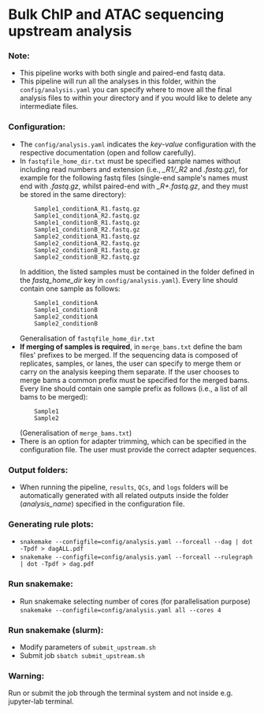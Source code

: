 # Bulk ChIP and ATAC sequencing upstream analysis

### Note:
- This pipeline works with both single and paired-end fastq data.
- This pipeline will run all the analyses in this folder, within the ```config/analysis.yaml``` you can specify where to move all the final analysis files to within your directory and if you would like to delete any intermediate files.

### Configuration:
- The ```config/analysis.yaml``` indicates the *key*-*value* configuration with the respective documentation (open and follow carefully).
- In ```fastqfile_home_dir.txt``` must be specified sample names without including read numbers and extension (i.e., *_R1/_R2* and *.fastq.gz*), for example for the following fastq files (single-end sample's names must end with *.fastq.gz*, whilst paired-end with *_R+.fastq.gz*, and they must be stored in the same directory):
    ```
        Sample1_conditionA_R1.fastq.gz
        Sample1_conditionA_R2.fastq.gz
        Sample1_conditionB_R1.fastq.gz
        Sample1_conditionB_R2.fastq.gz
        Sample2_conditionA_R1.fastq.gz
        Sample2_conditionA_R2.fastq.gz
        Sample2_conditionB_R1.fastq.gz
        Sample2_conditionB_R2.fastq.gz
    ```
    In addition, the listed samples must be contained in the folder defined in the *fastq_home_dir* key in ```config/analysis.yaml```). Every line should contain one sample as follows:
    ```
        Sample1_conditionA
        Sample1_conditionB
        Sample2_conditionA
        Sample2_conditionB
    ```
    Generalisation of ```fastqfile_home_dir.txt``` 
- **If merging of samples is required**, in ```merge_bams.txt``` define the bam files' prefixes to be merged. If the sequencing data is composed of replicates, samples, or lanes, the user can specify to merge them or carry on the analysis keeping them separate. If the user chooses to merge bams a common prefix must be specified for the merged bams. Every line should contain one sample prefix as follows (i.e., a list of all bams to be merged):
    ```
        Sample1
        Sample2
    ```
    (Generalisation of ```merge_bams.txt```)
- There is an option for adapter trimming, which can be specified in the configuration file. The user must provide the correct adapter sequences.

### Output folders:
- When running the pipeline, ```results```, ```QCs```, and ```logs``` folders will be automatically generated with all related outputs inside the folder (*analysis_name*) specified in the configuration file.

### Generating rule plots:
- ```snakemake --configfile=config/analysis.yaml --forceall --dag | dot -Tpdf > dagALL.pdf```
- ```snakemake --configfile=config/analysis.yaml --forceall --rulegraph | dot -Tpdf > dag.pdf```

### Run snakemake:
- Run snakemake selecting number of cores (for parallelisation purpose) ```snakemake --configfile=config/analysis.yaml all --cores 4```

### Run snakemake (slurm):
- Modify parameters of ```submit_upstream.sh```
- Submit job ```sbatch submit_upstream.sh```

### Warning:
Run or submit the job through the terminal system and not inside e.g. jupyter-lab terminal.